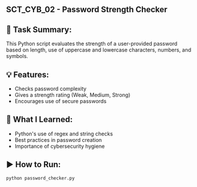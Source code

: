 ## SCT_CYB_02 - Password Strength Checker

## 🔐 Task Summary:
This Python script evaluates the strength of a user-provided password based on length, use of uppercase and lowercase characters, numbers, and symbols.

## 💡 Features:
- Checks password complexity
- Gives a strength rating (Weak, Medium, Strong)
- Encourages use of secure passwords

## 🧠 What I Learned:
- Python's use of regex and string checks
- Best practices in password creation
- Importance of cybersecurity hygiene

## ▶️ How to Run:
```bash
python password_checker.py
